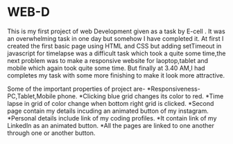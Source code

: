 # WEB-D
This is my first project of web Development given as a task by E-cell .
It was an overwhelming task in one day but somehow I have completed it.
At first I created the first basic page using HTML and CSS but adding setTimeout in javascript for timelapse was a difficult task which took a quite some time,the next problem was to make a responsive website for laoptop,tablet and mobile which again took quite some time.
But finally at 3.40 AM,I had completes my task with some more finishing to make it look more attractive.

Some of the important properties of project are-
*Responsiveness-PC,Tablet,Mobile phone.
*Clicking blue grid changes its color to red.
*Time lapse in grid of color change when bottom right grid is clicked.
*Second page contain my details incuding an animated button of my instagram.
*Personal details include link of my coding profiles.
*It contain link of my LinkedIn as an animated button.
*All the pages are linked to one another through one or another button.
